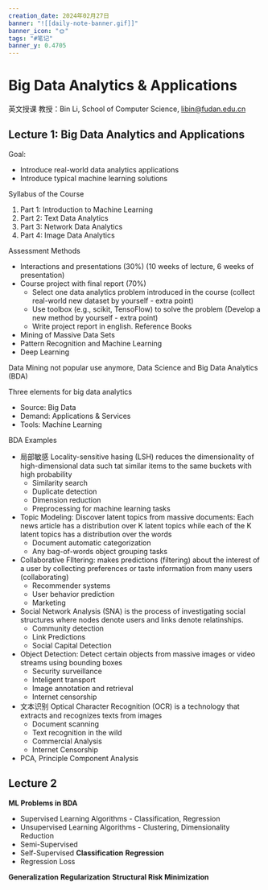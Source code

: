 ```yaml
---
creation_date: 2024年02月27日
banner: "![[daily-note-banner.gif]]"
banner_icon: "🌞"
tags: "#笔记"
banner_y: 0.4705
---
```


# Big Data Analytics & Applications

英文授课
教授：Bin Li, School of Computer Science, libin@fudan.edu.cn



## Lecture 1: Big Data Analytics and Applications
Goal:
- Introduce real-world data analytics applications
- Introduce typical machine learning solutions

Syllabus of the Course
1. Part 1: Introduction to Machine Learning
2. Part 2: Text Data Analytics
3. Part 3: Network Data Analytics
4. Part 4: Image Data Analytics 

Assessment Methods
- Interactions and presentations (30%) (10 weeks of lecture, 6 weeks of presentation)
- Course project with final report (70%)
	- Select one data analytics problem introduced in the course (collect real-world new dataset by yourself - extra point)
	- Use toolbox (e.g., scikit, TensoFlow) to solve the problem (Develop a new method by yourself - extra point)
	- Write project report in english.
Reference Books
- Mining of Massive Data Sets
- Pattern Recognition and Machine Learning
- Deep Learning


Data Mining not popular use anymore, Data Science and Big Data Analytics (BDA)

Three elements for big data analytics
- Source: Big Data
- Demand: Applications & Services
- Tools: Machine Learning

BDA Examples
- 局部敏感 Locality-sensitive hasing (LSH) reduces the dimensionality of high-dimensional data such tat similar items to the same buckets with high probability
	- Similarity search
	- Duplicate detection
	- Dimension reduction
	- Preprocessing for machine learning tasks
- Topic Modeling: Discover latent topics from massive documents: Each news article has a distribution over K latent topics while each of the K latent topics has a distribution over the words
	- Document automatic categorization
	- Any bag-of-words object grouping tasks
- Collaborative FIltering: makes predictions (filtering) about the interest of a user by collecting preferences or taste information from many users (collaborating)
	- Recommender systems
	- User behavior prediction
	- Marketing
- Social Network Analysis (SNA) is the process of investigating social structures where nodes denote users and links denote relatinships.
	- Community detection
	- Link Predictions
	- Social Capital Detection
- Object Detection: Detect certain objects from massive images or video streams using bounding boxes
	- Security surveillance
	- Inteligent transport
	- Image annotation and retrieval
	- Internet censorship
- 文本识别 Optical Character Recognition (OCR) is a technology that extracts and recognizes texts from images
	- Document scanning
	- Text recognition in the wild
	- Commercial Analysis
	- Internet Censorship
 - PCA, Principle Component Analysis

## Lecture 2
**ML Problems in BDA**
- Supervised Learning Algorithms - Classification, Regression
- Unsupervised Learning Algorithms - Clustering, Dimensionality Reduction
- Semi-Supervised
- Self-Supervised
**Classification**
**Regression**
- Regression Loss

**Generalization**
**Regularization**
**Structural Risk Minimization**

 